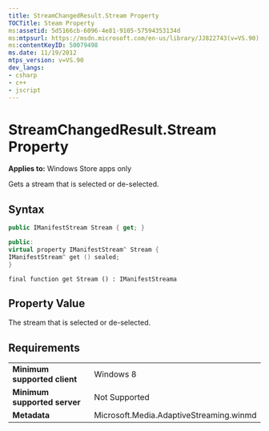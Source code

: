 ```yaml
---
title: StreamChangedResult.Stream Property
TOCTitle: Steam Property
ms:assetid: 5d5166cb-6096-4e81-9105-57594353134d
ms:mtpsurl: https://msdn.microsoft.com/en-us/library/JJ822743(v=VS.90)
ms:contentKeyID: 50079498
ms.date: 11/19/2012
mtps_version: v=VS.90
dev_langs:
- csharp
- c++
- jscript
---
```


# StreamChangedResult.Stream Property

**Applies to:** Windows Store apps only

Gets a stream that is selected or de-selected.

## Syntax

``` csharp
public IManifestStream Stream { get; }
```

``` c++
public:
virtual property IManifestStream^ Stream {
IManifestStream^ get () sealed;
}
```

``` jscript
final function get Stream () : IManifestStreama
```

## Property Value

The stream that is selected or de-selected.

## Requirements

|||
|--- |--- |
|**Minimum supported client**|Windows 8|
|**Minimum supported server**|Not Supported|
|**Metadata**|Microsoft.Media.AdaptiveStreaming.winmd|

